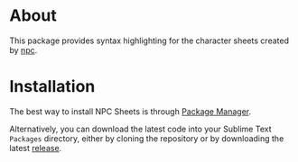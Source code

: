 # About

This package provides syntax highlighting for the character sheets created by [npc](https://github.com/aurule/npc).

# Installation

The best way to install NPC Sheets is through [Package Manager](https://packagecontrol.io/).

Alternatively, you can download the latest code into your Sublime Text `Packages` directory, either by cloning the repository or by downloading the latest [release]().
